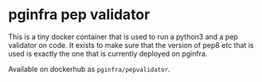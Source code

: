pginfra pep validator
=====================

This is a tiny docker container that is used to run a python3 and a
pep validator on code. It exists to make sure that the version of pep8
etc that is used is exactly the one that is currently deployed on
pginfra.

Available on dockerhub as `pginfra/pepvalidator`.
